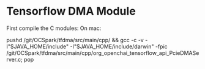 # Tensorflow DMA Module 

First compile the C modules: On mac:

pushd /git/OCSpark/tfdma/src/main/cpp/ && gcc -c -v -I"$JAVA_HOME/include" -I"$JAVA_HOME/include/darwin" -fpic /git/OCSpark/tfdma/src/main/cpp/org_openchai_tensorflow_api_PcieDMAServer.c; pop

